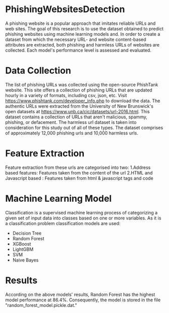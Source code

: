# PhishingWebsitesDetection
A phishing website is a popular approach that imitates reliable URLs and web sites. The goal of this research is to use the dataset obtained to predict phishing websites using machine learning models and. In order to create a dataset from which the necessary URL- and website content-based attributes are extracted, both phishing and harmless URLs of websites are collected. Each model's performance level is assessed and evaluated.
# Data Collection
The list of phishing URLs was collected using the open-source PhishTank  website. This site offers a collection of phishing URLs that are updated hourly in a variety of formats, including csv, json, etc. Visit https://www.phishtank.com/developer_info.php to download the data.
The authentic URLs were extracted from the University of New Brunswick's open datasets at https://www.unb.ca/cic/datasets/url-2016.html. This dataset contains a collection of URLs that aren't malicious, spammy, phishing, or defacement. The harmless url dataset is taken into consideration for this study out of all of these types. 
The dataset comprises of approximately 12,000 phishing urls and 10,000 harmless urls.
# Feature Extraction
Feature extraction from these urls are categorised into two:
1.Address based features: Features taken from the content of the url
2.HTML and Javascript based : Features taken from html & javascript tags and code
# Machine Learning Model
Classification is a supervised machine learning process of categorizing a given set of input data into classes based on one or more variables.
As it is a classification problem classification models are used:
* Decision Tree
*  Random Forest
*  XGBoost
*  LightGBM
*  SVM
*  Naive Bayes
# Results
According on the above models' results, Random Forest has the highest model performance at 86.4%. Consequently, the model is stored in the file "random_forest_model.pickle.dat."

